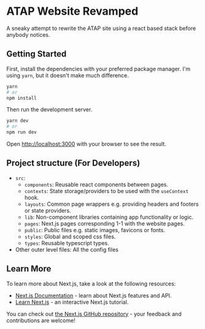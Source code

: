 # ATAP Website Revamped
A sneaky attempt to rewrite the ATAP site using a react based stack before
anybody notices.

## Getting Started
First, install the dependencies with your preferred package manager. I'm using `yarn`, but it doesn't make much difference.
```bash
yarn
# or
npm install
```
Then run the development server.
```bash
yarn dev
# or
npm run dev
```

Open [http://localhost:3000](http://localhost:3000) with your browser to see the result.

## Project structure (For Developers)
- `src`:
  - `components`: Reusable react components between pages.
  - `contexts`: State storage/providers to be used with the `useContext` hook.
  - `layouts`: Common page wrappers e.g. providing headers and footers or state providers.
  - `lib`: Non-component libraries containing app functionality or logic.
  - `pages`: Next.js pages corresponding 1-1 with the website pages.
  - `public`: Public files e.g. static images, favicons or fonts.
  - `styles`: Global and scoped css files. 
  - `types`: Reusable typescript types.
- Other outer level files: All the config files

## Learn More

To learn more about Next.js, take a look at the following resources:

- [Next.js Documentation](https://nextjs.org/docs) - learn about Next.js features and API.
- [Learn Next.js](https://nextjs.org/learn) - an interactive Next.js tutorial.

You can check out [the Next.js GitHub repository](https://github.com/vercel/next.js/) - your feedback and contributions are welcome!
